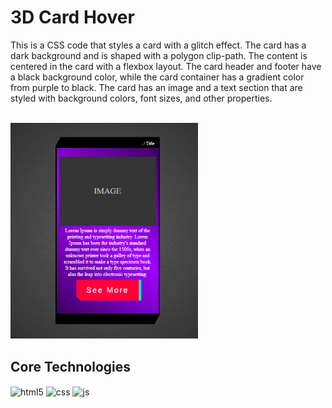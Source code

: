 # 3D Card Hover
<p>
    This is a CSS code that styles a card with a glitch effect. The card has a dark background and is shaped with a polygon clip-path. The content is centered in the card with a flexbox layout. The card header and footer have a black background color, while the card container has a gradient color from purple to black. The card has an image and a text section that are styled with background colors, font sizes, and other properties.
</p>
<br/>
<img width="300px" src="./assets/cyber.gif" />
<br/>


## Core Technologies
<div style="display: inline_block">
  <img align="center" alt="html5" src="https://img.shields.io/badge/HTML5-FF5900?style=for-the-badge&logo=html5&logoColor=white" />
  <img align="center" alt="css" src="https://img.shields.io/badge/CSS3-009DEB?style=for-the-badge&logo=css3&logoColor=white" />
  <img align="center" alt="js" src="https://img.shields.io/badge/JavaScript-F7DF1E?style=for-the-badge&logo=javascript&logoColor=black" />
</div>

<br/>
